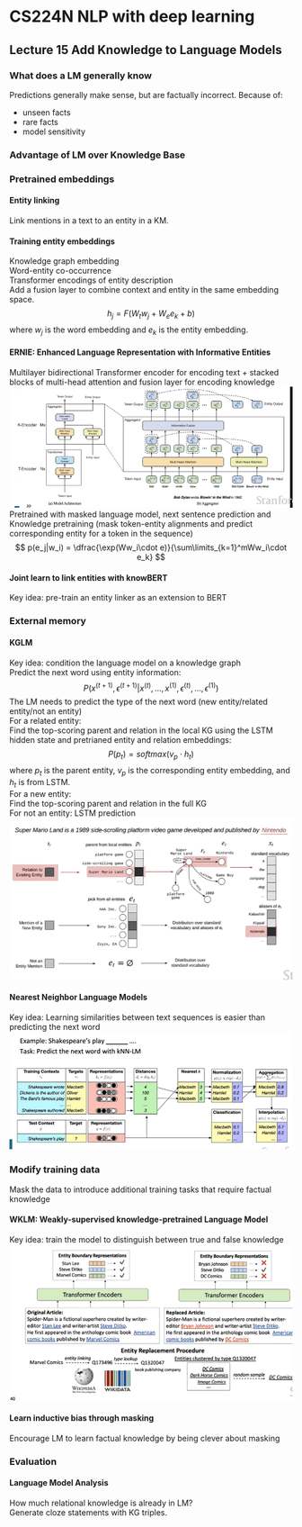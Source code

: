 # CS224N NLP with deep learning
## Lecture 15 Add Knowledge to Language Models
### What does a LM generally know
Predictions generally make sense, but are factually incorrect. Because of:
+ unseen facts
+ rare facts
+ model sensitivity
### Advantage of LM over Knowledge Base 
### Pretrained embeddings
#### Entity linking
Link mentions in a text to an entity in a KM. 
#### Training entity embeddings
Knowledge graph embedding   
Word-entity co-occurrence    
Transformer encodings of entity description  
Add a fusion layer to combine context and entity in the same embedding space.  
$$
h_j = F(W_tw_j+W_ee_k+ b)
$$
where $w_j$ is the word embedding and $e_k$ is the entity embedding. 
#### ERNIE: Enhanced Language Representation with Informative Entities
Multilayer bidirectional Transformer encoder for encoding text + stacked blocks of multi-head attention and fusion layer for encoding knowledge
![](../images/cs224n/29.png)
Pretrained with masked language model, next sentence prediction and Knowledge pretraining (mask token-entity alignments and predict corresponding entity for a token in the sequence)
$$
p(e_j|w_i) = \dfrac{\exp(Ww_i\cdot e)}{\sum\limits_{k=1}^mWw_i\cdot e_k}
$$
#### Joint learn to link entities with knowBERT
Key idea: pre-train an entity linker as an extension to BERT
### External memory
#### KGLM
Key idea: condition the language model on a knowledge graph  
Predict the next word using entity information:  
$$
P(x^{(t+1)},\epsilon^{(t+1)}|x^{(t)},...,x^{(1)},\epsilon^{(t)},...,\epsilon^{(1)})
$$
The LM needs to predict the type of the next word (new entity/related entity/not an entity)     
For a related entity:  
Find the top-scoring parent and relation in the local KG using the LSTM hidden state and pretrianed entity and relation embeddings:  
$$
P(p_t) = softmax (v_p\cdot h_t)
$$
where $p_t$ is the parent entity, $v_p$ is the corresponding entity embedding, and $h_t$ is from LSTM.  
For a new entity:  
Find the top-scoring parent and relation in the full KG  
For not an entity: LSTM prediction
![](../images/cs224n/30.png)
#### Nearest Neighbor Language Models
Key idea: Learning similarities between text sequences is easier than predicting the next word  
![](../images/cs224n/31.png)
### Modify training data
Mask the data to introduce additional training tasks that require factual knowledge
#### WKLM: Weakly-supervised knowledge-pretrained Language Model
Key idea: train the model to distinguish between true and false knowledge   
![](../images/cs224n/32.png)
#### Learn inductive bias through masking
Encourage LM to learn factual knowledge by being clever about masking
### Evaluation
#### Language Model Analysis 
How much relational knowledge is already in LM?  
Generate cloze statements with KG triples. 